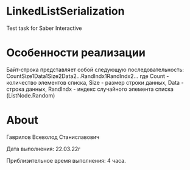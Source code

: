 # LinkedListSerialization
Test task for Saber Interactive

# Особенности реализации
Байт-строка представляет собой следующую последовательность: CountSize1Data1Size2Data2...RandIndx1RandIndx2...
где Count - количество элементов списка, Size - размер строки данных, Data - строка данных, RandIndx - индекс случайного элемента списка (ListNode.Random)

# About
Гаврилов Всеволод Станиславович

Дата выполнения: 22.03.22г

Приблизительное время выполнения: 4 часа.
